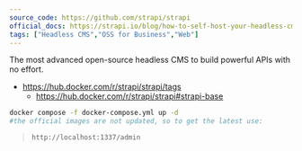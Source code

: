 ```yaml
---
source_code: https://github.com/strapi/strapi
official_docs: https://strapi.io/blog/how-to-self-host-your-headless-cms-using-docker-compose
tags: ["Headless CMS","OSS for Business","Web"]
---
```


The most advanced open-source headless CMS to build powerful APIs with no effort.

* https://hub.docker.com/r/strapi/strapi/tags
    * https://hub.docker.com/r/strapi/strapi#strapi-base


```sh
docker compose -f docker-compose.yml up -d
#the official images are not updated, so to get the latest use:


```
> `http://localhost:1337/admin`

